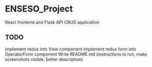 # ENSESO_Project

React frontend and Flask API CRUD application

## TODO

Implement redux into View component
Implement redux form into OperatorForm component
Write README.md (instructions to run, make screenshots visible, better description)
